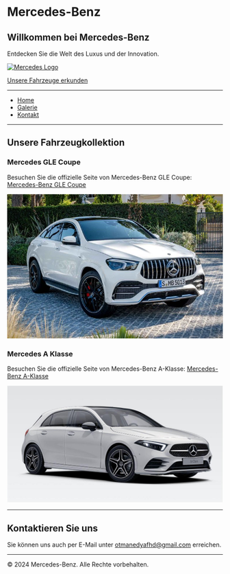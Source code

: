 # Mercedes-Benz

## Willkommen bei Mercedes-Benz

Entdecken Sie die Welt des Luxus und der Innovation.

[![Mercedes Logo](mercedes-logo2.jpeg)](#)

[Unsere Fahrzeuge erkunden](#gallery)

---

- [Home](#home)
- [Galerie](#gallery)
- [Kontakt](#contact)

---

## Unsere Fahrzeugkollektion

### Mercedes GLE Coupe

Besuchen Sie die offizielle Seite von Mercedes-Benz GLE Coupe: [Mercedes-Benz GLE Coupe](https://www.mercedes-benz.de/passengercars/models/suv/gle-coupe/overview.html)

![Foto des Mercedes GLE Coupe](gle2.jpeg)

### Mercedes A Klasse

Besuchen Sie die offizielle Seite von Mercedes-Benz A-Klasse: [Mercedes-Benz A-Klasse](https://www.mercedes-benz.de/passengercars/models/hatchback/a-class/overview.html)

![Mercedes A Klasse](aklasse1.jpg)

---

## Kontaktieren Sie uns

Sie können uns auch per E-Mail unter [otmanedyafhd@gmail.com](mailto:otmanedyafhd@gmail.com) erreichen.

---

&copy; 2024 Mercedes-Benz. Alle Rechte vorbehalten.
